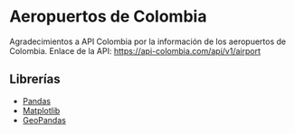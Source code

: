 # Aeropuertos de Colombia
Agradecimientos a API Colombia por la información de los aeropuertos de Colombia.
Enlace de la API: https://api-colombia.com/api/v1/airport

## Librerías
- [Pandas](https://pandas.pydata.org/)
- [Matplotlib](https://matplotlib.org/)
- [GeoPandas](https://geopandas.org/)